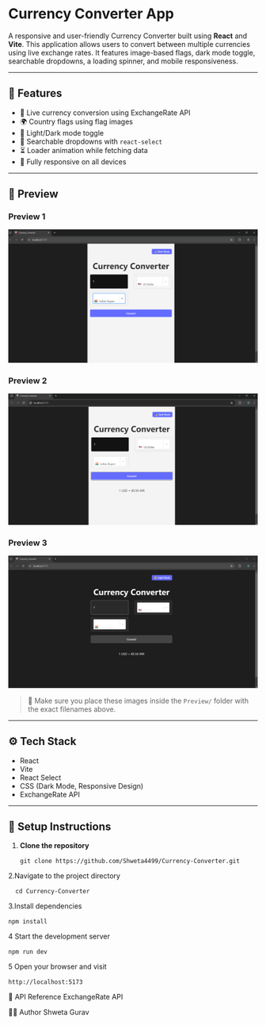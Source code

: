 # Currency Converter App

A responsive and user-friendly Currency Converter built using **React** and **Vite**. This application allows users to convert between multiple currencies using live exchange rates. It features image-based flags, dark mode toggle, searchable dropdowns, a loading spinner, and mobile responsiveness.

---

## 🌟 Features

- 🔄 Live currency conversion using ExchangeRate API  
- 🌍 Country flags using flag images  
- 🌙 Light/Dark mode toggle  
- 🔎 Searchable dropdowns with `react-select`  
- ⏳ Loader animation while fetching data  
- 📱 Fully responsive on all devices  

---

## 📸 Preview

### Preview 1  
![Preview1](./Preview/01.png)

### Preview 2  
![Preview2](./Preview/02.png)

### Preview 3  
![Preview3](./Preview/03.png)

> 📁 Make sure you place these images inside the `Preview/` folder with the exact filenames above.

---

## ⚙️ Tech Stack

- React  
- Vite  
- React Select  
- CSS (Dark Mode, Responsive Design)  
- ExchangeRate API  

---

## 🚀 Setup Instructions

1. **Clone the repository**
   ```
   git clone https://github.com/Shweta4499/Currency-Converter.git
2.Navigate to the project directory
```
  cd Currency-Converter
```
3.Install dependencies
```
npm install
```
4 Start the development server
```
npm run dev
```

5 Open your browser and visit
```
http://localhost:5173
```
📡 API Reference
ExchangeRate API

👩‍💻 Author
Shweta Gurav
